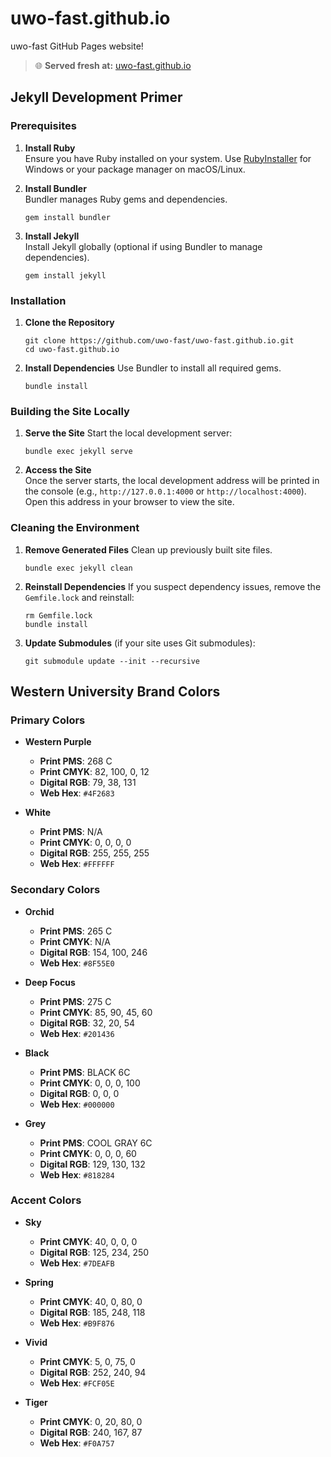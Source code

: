# uwo-fast.github.io

uwo-fast GitHub Pages website!

> 🌐 **Served fresh at:** [uwo-fast.github.io](https://uwo-fast.github.io/)

## Jekyll Development Primer

### Prerequisites

1. **Install Ruby**  
   Ensure you have Ruby installed on your system. Use [RubyInstaller](https://rubyinstaller.org/) for Windows or your package manager on macOS/Linux.

2. **Install Bundler**  
   Bundler manages Ruby gems and dependencies.

   ```
   gem install bundler
   ```

3. **Install Jekyll**  
   Install Jekyll globally (optional if using Bundler to manage dependencies).
   ```
   gem install jekyll
   ```

### Installation

1. **Clone the Repository**

   ```
   git clone https://github.com/uwo-fast/uwo-fast.github.io.git
   cd uwo-fast.github.io
   ```

2. **Install Dependencies**
   Use Bundler to install all required gems.
   ```
   bundle install
   ```

### Building the Site Locally

1. **Serve the Site**
   Start the local development server:

   ```
   bundle exec jekyll serve
   ```

2. **Access the Site**  
   Once the server starts, the local development address will be printed in the console (e.g., `http://127.0.0.1:4000` or `http://localhost:4000`).  
   Open this address in your browser to view the site.

### Cleaning the Environment

1. **Remove Generated Files**
   Clean up previously built site files.

   ```
   bundle exec jekyll clean
   ```

2. **Reinstall Dependencies**
   If you suspect dependency issues, remove the `Gemfile.lock` and reinstall:

   ```
   rm Gemfile.lock
   bundle install
   ```

3. **Update Submodules** (if your site uses Git submodules):
   ```
   git submodule update --init --recursive
   ```

## Western University Brand Colors

### Primary Colors

- **Western Purple**

  - **Print PMS**: 268 C
  - **Print CMYK**: 82, 100, 0, 12
  - **Digital RGB**: 79, 38, 131
  - **Web Hex**: `#4F2683`

- **White**
  - **Print PMS**: N/A
  - **Print CMYK**: 0, 0, 0, 0
  - **Digital RGB**: 255, 255, 255
  - **Web Hex**: `#FFFFFF`

### Secondary Colors

- **Orchid**

  - **Print PMS**: 265 C
  - **Print CMYK**: N/A
  - **Digital RGB**: 154, 100, 246
  - **Web Hex**: `#8F55E0`

- **Deep Focus**

  - **Print PMS**: 275 C
  - **Print CMYK**: 85, 90, 45, 60
  - **Digital RGB**: 32, 20, 54
  - **Web Hex**: `#201436`

- **Black**

  - **Print PMS**: BLACK 6C
  - **Print CMYK**: 0, 0, 0, 100
  - **Digital RGB**: 0, 0, 0
  - **Web Hex**: `#000000`

- **Grey**
  - **Print PMS**: COOL GRAY 6C
  - **Print CMYK**: 0, 0, 0, 60
  - **Digital RGB**: 129, 130, 132
  - **Web Hex**: `#818284`

### Accent Colors

- **Sky**

  - **Print CMYK**: 40, 0, 0, 0
  - **Digital RGB**: 125, 234, 250
  - **Web Hex**: `#7DEAFB`

- **Spring**

  - **Print CMYK**: 40, 0, 80, 0
  - **Digital RGB**: 185, 248, 118
  - **Web Hex**: `#B9F876`

- **Vivid**

  - **Print CMYK**: 5, 0, 75, 0
  - **Digital RGB**: 252, 240, 94
  - **Web Hex**: `#FCF05E`

- **Tiger**
  - **Print CMYK**: 0, 20, 80, 0
  - **Digital RGB**: 240, 167, 87
  - **Web Hex**: `#F0A757`

